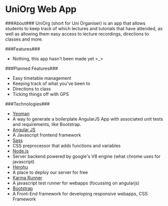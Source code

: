 UniOrg Web App
=======

###About###
UniOrg (short for Uni Organiser) is an app that allows students to keep track of which lectures and tutorials that have attended, as well as allowing them easy access to lecture recordings, directions to classes and more.

###Features###
 - Nothing, this app hasn't been made yet >_>

###Planned Features###
 - Easy timetable management
 - Keeping track of what you've been to
 - Directions to class
 - Ticking things off with GPS

###Technologies###
 - [Yeoman](http://yeoman.io/)
  - A way to generate a boilerplate AngularJS App with associated unit tests and requirements, like Bootstrap.
 - [Angular JS](http://angularjs.org/)
  - A Javascript frontend framework
 - [Sass](http://sass-lang.com/)
  - CSS preprocessor that adds functions and variables
 - [Node.js](http://nodejs.org/)
  - Server backend powered by google's V8 engine (what chrome uses for javascript)
 - [Herohu](https://www.heroku.com/)
  - A place to deploy our server for free
 - [Karma Runner](http://karma-runner.github.io/0.12/index.html)
  - A javascript test runner for webapps (focussing on angularjs)
 - [Bootstrap](http://getbootstrap.com/)
  - A Front-End framework for developing responsive webapps, CSS Framework